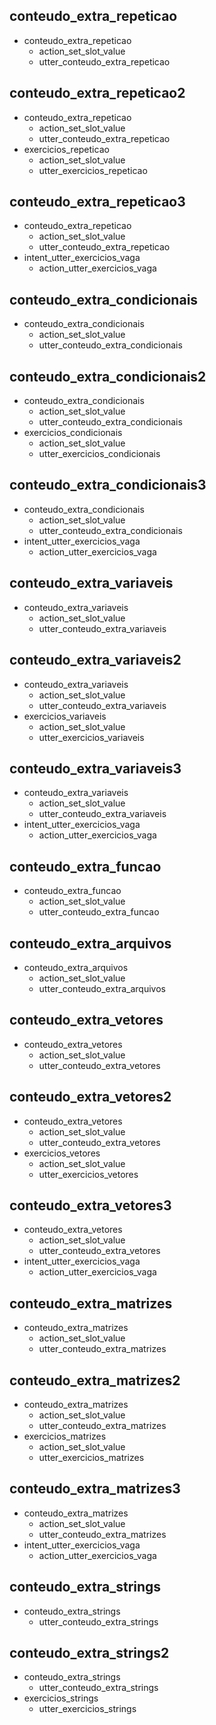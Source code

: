 ## conteudo_extra_repeticao
* conteudo_extra_repeticao
    - action_set_slot_value
    - utter_conteudo_extra_repeticao

## conteudo_extra_repeticao2
* conteudo_extra_repeticao
    - action_set_slot_value
    - utter_conteudo_extra_repeticao
* exercicios_repeticao
    - action_set_slot_value
    - utter_exercicios_repeticao

## conteudo_extra_repeticao3
* conteudo_extra_repeticao
    - action_set_slot_value
    - utter_conteudo_extra_repeticao
* intent_utter_exercicios_vaga
    - action_utter_exercicios_vaga

## conteudo_extra_condicionais
* conteudo_extra_condicionais
    - action_set_slot_value
    - utter_conteudo_extra_condicionais

## conteudo_extra_condicionais2
* conteudo_extra_condicionais
    - action_set_slot_value
    - utter_conteudo_extra_condicionais
* exercicios_condicionais
    - action_set_slot_value
    - utter_exercicios_condicionais

## conteudo_extra_condicionais3
* conteudo_extra_condicionais
    - action_set_slot_value
    - utter_conteudo_extra_condicionais
* intent_utter_exercicios_vaga
    - action_utter_exercicios_vaga

## conteudo_extra_variaveis
* conteudo_extra_variaveis
    - action_set_slot_value
    - utter_conteudo_extra_variaveis

## conteudo_extra_variaveis2
* conteudo_extra_variaveis
    - action_set_slot_value
    - utter_conteudo_extra_variaveis
* exercicios_variaveis
    - action_set_slot_value
    - utter_exercicios_variaveis

## conteudo_extra_variaveis3
* conteudo_extra_variaveis
    - action_set_slot_value
    - utter_conteudo_extra_variaveis
* intent_utter_exercicios_vaga
    - action_utter_exercicios_vaga

## conteudo_extra_funcao
* conteudo_extra_funcao
    - action_set_slot_value
    - utter_conteudo_extra_funcao

## conteudo_extra_arquivos
* conteudo_extra_arquivos
    - action_set_slot_value
    - utter_conteudo_extra_arquivos

## conteudo_extra_vetores
* conteudo_extra_vetores
    - action_set_slot_value
    - utter_conteudo_extra_vetores

## conteudo_extra_vetores2
* conteudo_extra_vetores
    - action_set_slot_value
    - utter_conteudo_extra_vetores
* exercicios_vetores
    - action_set_slot_value
    - utter_exercicios_vetores

## conteudo_extra_vetores3
* conteudo_extra_vetores
    - action_set_slot_value
    - utter_conteudo_extra_vetores
* intent_utter_exercicios_vaga
    - action_utter_exercicios_vaga

## conteudo_extra_matrizes
* conteudo_extra_matrizes
    - action_set_slot_value
    - utter_conteudo_extra_matrizes

## conteudo_extra_matrizes2
* conteudo_extra_matrizes
    - action_set_slot_value
    - utter_conteudo_extra_matrizes
* exercicios_matrizes
    - action_set_slot_value
    - utter_exercicios_matrizes

## conteudo_extra_matrizes3
* conteudo_extra_matrizes
    - action_set_slot_value
    - utter_conteudo_extra_matrizes
* intent_utter_exercicios_vaga
    - action_utter_exercicios_vaga
   
## conteudo_extra_strings
* conteudo_extra_strings
    - utter_conteudo_extra_strings

## conteudo_extra_strings2
* conteudo_extra_strings
    - utter_conteudo_extra_strings
* exercicios_strings
    - utter_exercicios_strings